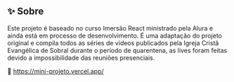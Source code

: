 ##  :sparkles: Sobre
Este projeto é baseado no curso Imersão React ministrado pela Alura e ainda está em processo de desenvolvimento.
É uma adaptação do projeto original e compila todos as séries de vídeos publicados pela Igreja Cristã Evangélica de Sobral durante o período de quarentena, as lives foram feitas devido a impossibilidade das reuniões presenciais. 

 :link: https://mini-projeto.vercel.app/

